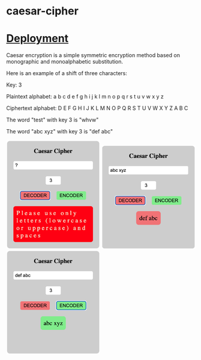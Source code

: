 # caesar-cipher

# [Deployment]()

Caesar encryption is a simple symmetric encryption method based on monographic and monoalphabetic substitution.

Here is an example of a shift of three characters:

Key: 3

Plaintext alphabet: a b c d e f g h i j k l m n o p q r s t u v w x y z

Ciphertext alphabet: D E F G H I J K L M N O P Q R S T U V W X Y Z A B C

The word "test" with key 3 is "whvw"

The word "abc xyz" with key 3 is "def abc"

  <div>
    <img src="./assets/img/readme1.png" alt="readme pic" width="250px">
    <img src="./assets/img/readme2.png" alt="readme pic" width="250px">
    <img src="./assets/img/readme3.png" alt="readme pic" width="250px">
  </div>
